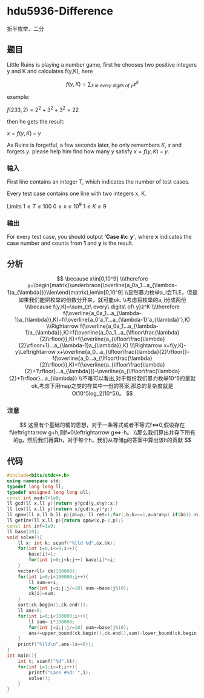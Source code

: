 # hdu5936-Difference

折半枚举、二分

## 题目

Little Ruins is playing a number game, first he chooses two positive integers y and K and calculates f(y,K), here

$$f(y,K)=\sum_{z\ in\ every\ digits\ of\ y}z^{k}$$

example:

$f(233,2)=2^2+3^2+3^2=22$

then he gets the result:

$x=f(y,K)-y$

As Ruins is forgetful, a few seconds later, he only remembers $K$, $x$ and forgets $y$. please help him find how many $y$ satisfy $x=f(y,K)−y$.

### 输入

First line contains an integer T, which indicates the number of test cases.

Every test case contains one line with two integers x, K.

Limits
$1≤T≤100$
$0≤x≤10^9$
$1≤K≤9$

### 输出

For every test case, you should output **'Case #x: y'**, where **x** indicates the case number and counts from **1** and **y** is the result.

## 分析

$$
\because x\in[0,10^9]
\\\therefore y=\begin{matrix}\underbrace{\overline{a_0a_1...a_{\lambda-1}a_{\lambda}}}\\len\end{matrix},len\in[0,10^9]
\\显然暴力枚举a_i会TLE，但是如果我们能把枚举的份数分开来，就可能ok.
\\考虑将枚举的a_i分成两份
\\\because f(y,K)=\sum_{z\ every\ digits\ of\ y}z^K
\\\therefore f(\overline{a_0a_1...a_{\lambda-1}a_{\lambda}},K)=f(\overline{a_0'a_1'...a_{\lambda-1}'a_{\lambda}'},K)
\\\Rightarrow f(\overline{a_0a_1...a_{\lambda-1}a_{\lambda}},K)=f(\overline{a_0a_1...a_{\lfloor\frac{\lambda}{2}\rfloor}},K)+f(\overline{a_{\lfloor\frac{\lambda}{2}\rfloor+1}...a_{\lambda-1}a_{\lambda}},K)
\\\Rightarrow x=f(y,K)-y\Leftrightarrow x+\overline{a_0...a_{\lfloor\frac{\lambda}{2}\rfloor}}-f(\overline{a_0...a_{\lfloor\frac{\lambda}{2}\rfloor}},K)=f(\overline{a_{\lfloor\frac{\lambda}{2}+1\rfloor}...a_{\lambda}})-\overline{a_{\lfloor\frac{\lambda}{2}+1\rfloor}...a_{\lambda}}
\\不难可以看出,对于每份我们暴力枚举10^5的量就ok,考虑下用map之类的存其中一份的答案,那总的复杂度就是O(10^5log_2(10^5))。
$$

### 注意

$$
这里有个基础的桶的思想，对于一条等式或者不等式f<=>0,假设存在f\leftrightarrow g+h,则f=0\leftrightarrow g<=>-h。
\\那么我们算出并存下所有的g，然后我们再算h，对于每个h，我们从存储g的答案中算出该h的贡献
$$



## 代码

```C++
#include<bits/stdc++.h>
using namespace std;
typedef long long ll;
typedef unsigned long long ull;
const int mod=7+1e9;
ll gcd(ll x,ll y){return y?gcd(y,x%y):x;}
ll lcm(ll x,ll y){return x/gcd(x,y)*y;}
ll qpow(ll a,ll b,ll p){a%=p; ll ret=1;for(;b;b>>=1,a=a*a%p) if(b&1) ret=ret*a%p; return ret;}
ll getInv(ll x,ll p){return qpow(x,p-2,p);}
const int inf=1e9;
ll base[10];
void solve(){
    ll x; int k; scanf("%lld %d",&x,&k);
    for(int i=0;i<=9;i++){
        base[i]=1;
        for(int j=0;j<k;j++) base[i]*=i;
    }
    vector<ll> ck(100000);
    for(int i=0;i<100000;i++){
        ll sum=x+i;
        for(int j=i;j;j/=10) sum-=base[j%10];
        ck[i]=sum;
    }
    sort(ck.begin(),ck.end());
    ll ans=0;
    for(int i=0;i<100000;i++){
        ll sum=-i*100000;
        for(int j=i;j;j/=10) sum+=base[j%10];
        ans+=upper_bound(ck.begin(),ck.end(),sum)-lower_bound(ck.begin(),ck.end(),sum);
    }
    printf("%lld\n",ans-(x==0));
}
int main(){
    int t; scanf("%d",&t);
    for(int i=1;i<=t;i++){
        printf("Case #%d: ",i);
        solve();
    }
}
```

